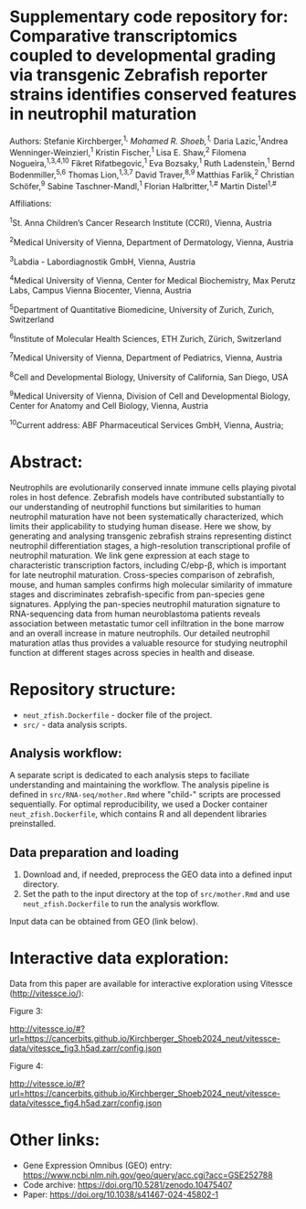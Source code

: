 # Supplementary code repository for: Comparative transcriptomics coupled to developmental grading via transgenic Zebrafish reporter strains identifies conserved features in neutrophil maturation

Authors: Stefanie Kirchberger,<sup>1,*</sup> Mohamed R. Shoeb,<sup>1,*</sup> Daria Lazic,<sup>1</sup>Andrea Wenninger-Weinzierl,<sup>1</sup> Kristin Fischer,<sup>1</sup> Lisa E. Shaw,<sup>2</sup> Filomena Nogueira,<sup>1,3,4,10</sup> Fikret Rifatbegovic,<sup>1</sup> Eva Bozsaky,<sup>1</sup> Ruth Ladenstein,<sup>1</sup> Bernd Bodenmiller,<sup>5,6</sup> Thomas Lion,<sup>1,3,7</sup> David Traver,<sup>8,9</sup> Matthias Farlik,<sup>2</sup> Christian Schöfer,<sup>9</sup> Sabine Taschner-Mandl,<sup>1</sup> Florian Halbritter,<sup>1,#</sup> Martin Distel<sup>1,#</sup>

Affiliations:

<sup>1</sup>St. Anna Children’s Cancer Research Institute (CCRI), Vienna, Austria

<sup>2</sup>Medical University of Vienna, Department of Dermatology, Vienna, Austria

<sup>3</sup>Labdia - Labordiagnostik GmbH, Vienna, Austria

<sup>4</sup>Medical University of Vienna, Center for Medical Biochemistry, Max Perutz Labs, Campus Vienna Biocenter, Vienna, Austria

<sup>5</sup>Department of Quantitative Biomedicine, University of Zurich, Zurich, Switzerland

<sup>6</sup>Institute of Molecular Health Sciences, ETH Zurich, Zürich, Switzerland

<sup>7</sup>Medical University of Vienna, Department of Pediatrics, Vienna, Austria

<sup>8</sup>Cell and Developmental Biology, University of California, San Diego, USA

<sup>9</sup>Medical University of Vienna, Division of Cell and Developmental Biology, Center for Anatomy and Cell Biology, Vienna, Austria

<sup>10</sup>Current address: ABF Pharmaceutical Services GmbH, Vienna, Austria;

# Abstract:

Neutrophils are evolutionarily conserved innate immune cells playing pivotal roles in host defence. Zebrafish models have contributed substantially to our understanding of neutrophil functions but similarities to human neutrophil maturation have not been systematically characterized, which limits their applicability to studying human disease. Here we show, by generating and analysing transgenic zebrafish strains representing distinct neutrophil differentiation stages, a high-resolution transcriptional profile of neutrophil maturation. We link gene expression at each stage to characteristic transcription factors, including C/ebp-β, which is important for late neutrophil maturation. Cross-species comparison of zebrafish, mouse, and human samples confirms high molecular similarity of immature stages and discriminates zebrafish-specific from pan-species gene signatures. Applying the pan-species neutrophil maturation signature to RNA-sequencing data from human neuroblastoma patients reveals association between metastatic tumor cell infiltration in the bone marrow and an overall increase in mature neutrophils. Our detailed neutrophil maturation atlas thus provides a valuable resource for studying neutrophil function at different stages across species in health and disease.

# Repository structure:

* `neut_zfish.Dockerfile` - docker file of the project.
* `src/` - data analysis scripts.

## Analysis workflow:

A separate script is dedicated to each analysis steps to faciliate understanding and maintaining the workflow. The analysis pipeline is defined in `src/RNA-seq/mother.Rmd` where "child-" scripts are processed sequentially.  For optimal reproducibility, we used a Docker container `neut_zfish.Dockerfile`, which contains R and all dependent libraries preinstalled.

## Data preparation and loading

1. Download and, if needed, preprocess the GEO data into a defined input directory.
2. Set the path to the input directory at the top of `src/mother.Rmd` and use `neut_zfish.Dockerfile` to run the analysis workflow.

Input data can be obtained from GEO (link below).

# Interactive data exploration:

Data from this paper are available for interactive exploration using Vitessce (http://vitessce.io/):

Figure 3:

http://vitessce.io/#?url=https://cancerbits.github.io/Kirchberger_Shoeb2024_neut/vitessce-data/vitessce_fig3.h5ad.zarr/config.json

Figure 4:

http://vitessce.io/#?url=https://cancerbits.github.io/Kirchberger_Shoeb2024_neut/vitessce-data/vitessce_fig4.h5ad.zarr/config.json

# Other links:

* Gene Expression Omnibus (GEO) entry: https://www.ncbi.nlm.nih.gov/geo/query/acc.cgi?acc=GSE252788
* Code archive: https://doi.org/10.5281/zenodo.10475407
* Paper: https://doi.org/10.1038/s41467-024-45802-1
